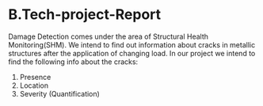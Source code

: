# B.Tech-project-Report

Damage Detection comes under the area of Structural Health Monitoring(SHM). We
intend to find out information about cracks in metallic structures after the application of changing
load. In our project we intend to find the following info about the cracks:
1. Presence
2. Location
3. Severity (Quantification)
